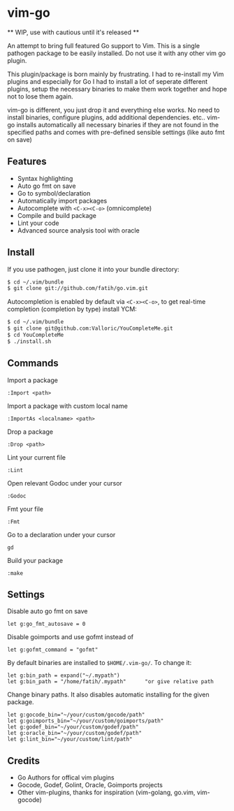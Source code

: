 # vim-go

** WIP, use with cautious until it's released **

An attempt to bring full featured Go support to Vim. This is a single pathogen
package to be easily installed. Do not use it with any other vim go plugin.

This plugin/package is born mainly by frustrating. I had to re-install my Vim
plugins and especially for Go I had to install a lot of seperate different
plugins, setup the necessary binaries to make them work together and hope not
to lose them again.

vim-go is different, you just drop it and everything else works. No need to
install binaries, configure plugins, add additional dependencies. etc..  vim-go
installs automatically all necessary binaries if they are not found in the
specified paths and comes with pre-defined sensible settings (like auto fmt on
save)

## Features

* Syntax highlighting
* Auto go fmt on save
* Go to symbol/declaration
* Automatically import packages
* Autocomplete with `<C-x><C-o>` (omnicomplete)
* Compile and build package
* Lint your code
* Advanced source analysis tool with oracle

## Install

If you use pathogen, just clone it into your bundle directory:

```bash
$ cd ~/.vim/bundle
$ git clone git://github.com/fatih/go.vim.git
```

Autocompletion is enabled by default via `<C-x><C-o>`, to get real-time
completion (completion by type) install YCM:

```bash
$ cd ~/.vim/bundle
$ git clone git@github.com:Valloric/YouCompleteMe.git
$ cd YouCompleteMe
$ ./install.sh
```

## Commands

Import a package

	:Import <path>

Import a package with custom local name

	:ImportAs <localname> <path>

Drop a package

	:Drop <path>

Lint your current file

	:Lint

Open relevant Godoc under your cursor

	:Godoc

Fmt your file

	:Fmt

Go to a declaration under your cursor

	gd

Build your package

	:make

## Settings

Disable auto go fmt on save

```vim
let g:go_fmt_autosave = 0
```

Disable goimports and use gofmt instead of

```vim
let g:gofmt_command = "gofmt"
```

By default binaries are installed to `$HOME/.vim-go/`. To change it:

```vim
let g:bin_path = expand("~/.mypath")
let g:bin_path = "/home/fatih/.mypath"      "or give relative path
```

Change binary paths. It also disables automatic installing for the given package.

```vim
let g:gocode_bin="~/your/custom/gocode/path"
let g:goimports_bin="~/your/custom/goimports/path"
let g:godef_bin="~/your/custom/godef/path"
let g:oracle_bin="~/your/custom/godef/path"
let g:lint_bin="~/your/custom/lint/path"
```

## Credits

- Go Authors for offical vim plugins
- Gocode, Godef, Golint, Oracle, Goimports projects
- Other vim-plugins, thanks for inspiration (vim-golang, go.vim, vim-gocode)

